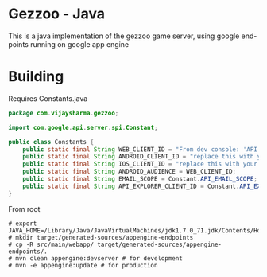 Gezzoo - Java
==================

This is a java implementation of the gezzoo game server, using google end-points running on google app engine

# Building
Requires Constants.java
```java
package com.vijaysharma.gezzoo;

import com.google.api.server.spi.Constant;

public class Constants {
    public static final String WEB_CLIENT_ID = "From dev console: 'API & auth' > 'Credentials' CLIENT_ID";
    public static final String ANDROID_CLIENT_ID = "replace this with your Android client ID";
    public static final String IOS_CLIENT_ID = "replace this with your iOS client ID";
    public static final String ANDROID_AUDIENCE = WEB_CLIENT_ID;
    public static final String EMAIL_SCOPE = Constant.API_EMAIL_SCOPE;
    public static final String API_EXPLORER_CLIENT_ID = Constant.API_EXPLORER_CLIENT_ID;
}

```

From root
```
# export JAVA_HOME=/Library/Java/JavaVirtualMachines/jdk1.7.0_71.jdk/Contents/Home/
# mkdir target/generated-sources/appengine-endpoints
# cp -R src/main/webapp/ target/generated-sources/appengine-endpoints/.
# mvn clean appengine:devserver # for development
# mvn -e appengine:update # for production
```
